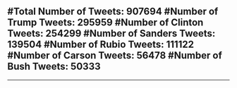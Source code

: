 #Total Number of Tweets: 907694 
#Number of Trump Tweets: 295959
#Number of Clinton Tweets: 254299
#Number of Sanders Tweets: 139504
#Number of Rubio Tweets: 111122
#Number of Carson Tweets: 56478
#Number of Bush Tweets: 50333
---
---
